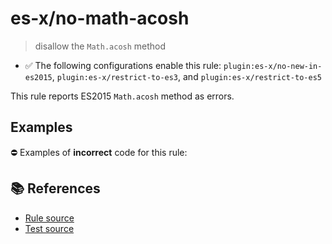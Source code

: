 # es-x/no-math-acosh
> disallow the `Math.acosh` method

- ✅ The following configurations enable this rule: `plugin:es-x/no-new-in-es2015`, `plugin:es-x/restrict-to-es3`, and `plugin:es-x/restrict-to-es5`

This rule reports ES2015 `Math.acosh` method as errors.

## Examples

⛔ Examples of **incorrect** code for this rule:

<eslint-playground type="bad" code="/*eslint es-x/no-math-acosh: error */
const n = Math.acosh(value)
" />

## 📚 References

- [Rule source](https://github.com/ota-meshi/eslint-plugin-es-x/blob/master/lib/rules/no-math-acosh.js)
- [Test source](https://github.com/ota-meshi/eslint-plugin-es-x/blob/master/tests/lib/rules/no-math-acosh.js)
